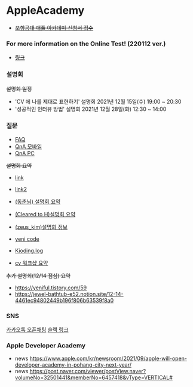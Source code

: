# AppleAcademy
- ~~[포항공대 애플 아카데미 신청서 접수](https://developeracademy.postech.ac.kr/ko)~~

### For more information on the Online Test! (220112 ver.)
- ~~[링크](https://real-evening-fbe.notion.site/For-more-information-on-the-Online-Test-210110-ver-7ea40fa94c8f43ff92572f0daf4f09fa)~~

### 설명회 
~~설명회 일정~~
- 'CV 에 나를 제대로 표현하기' 설명회 2021년 12월 15일(수) 19:00 ~ 20:30
- '성공적인 인터뷰 방법' 설명회 2021년 12월 28일(화) 12:30 ~ 14:00

### 질문
- [FAQ](https://developeracademy.postech.ac.kr/ko/faq-kr/)  
- [QnA 모바일](https://docs.google.com/spreadsheets/d/1QBG4UtvfJON2RJv3JoTAflyIzsUrfFaoxXSHyV98YoM/edit#gid=0)  
- [QnA PC](https://docs.google.com/spreadsheets/u/0/d/1QBG4UtvfJON2RJv3JoTAflyIzsUrfFaoxXSHyV98YoM/htmlview#)

~~설명회 요약~~
- [link](https://yeniful.tistory.com/m/59)
- [link2](https://velog.io/@un1945/Apple-Developer-Academy-POSTECH-%EC%98%A8%EB%9D%BC%EC%9D%B8-%EC%84%A4%EB%AA%85%ED%9A%8C#9-%EA%B2%BD%EC%9F%81%EB%A5%A0%EC%9D%B4-%EC%96%B4%EB%96%BB%EA%B2%8C-%EB%90%98%EB%82%98%EC%9A%94)
- [(동춘님) 설명회 요약](https://blog.naver.com/ehdcns19)
- [(Cleared to H)설명회 요약]( https://iphfly1030.tistory.com/category/DEVELOPMENT%26DATA/2022%20%EC%95%A0%ED%94%8C%20%EA%B0%9C%EB%B0%9C%EC%9E%90%20%EC%95%84%EC%B9%B4%EB%8D%B0%EB%AF%B8)
- [(zeus_kim)설명회 정보](https://zeuskim.notion.site/Apple-Developer-Academy-POSTECH-b406084e470b4f5299f1780337c70c66)
- [yeni code](https://yeniful.tistory.com/59)
- [Kioding.log](https://velog.io/@un1945/Apple-Developer-Academy-POSTECH-%EC%98%A8%EB%9D%BC%EC%9D%B8-%EC%84%A4%EB%AA%85%ED%9A%8C)

- [cv 워크샵 요약](https://yeniful.tistory.com/60)

~~추가 설명회(12/14 점심) 요약~~
- https://yeniful.tistory.com/59
- https://jewel-bathtub-e52.notion.site/12-14-4461ec94802449b196f806b63539f8a0

### SNS
[카카오톡 오픈채팅](https://open.kakao.com/o/g1chNTMd)
[슬랙 링크](https://join.slack.com/t/apple-deva/shared_invite/zt-10i6uowog-RwgGl4W2MgHBB86rick7PA)

### Apple Developer Academy
- news https://www.apple.com/kr/newsroom/2021/09/apple-will-open-developer-academy-in-pohang-city-next-year/  
- news https://post.naver.com/viewer/postView.naver?volumeNo=32501441&memberNo=6457418&vType=VERTICAL#
  
